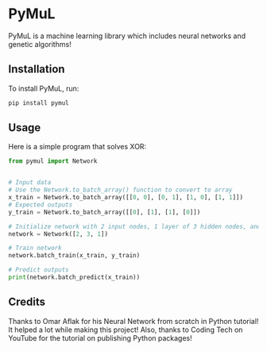 # PyMuL

PyMuL is a machine learning library which includes neural networks and genetic algorithms!

## Installation

To install PyMuL, run:

```py
pip install pymul
```

## Usage

Here is a simple program that solves XOR:

```py
from pymul import Network


# Input data
# Use the Network.to_batch_array() function to convert to array
x_train = Network.to_batch_array([[0, 0], [0, 1], [1, 0], [1, 1]])
# Expected outputs
y_train = Network.to_batch_array([[0], [1], [1], [0]])

# Initialize network with 2 input nodes, 1 layer of 3 hidden nodes, and 1 output node
network = Network([2, 3, 1])

# Train network
network.batch_train(x_train, y_train)

# Predict outputs
print(network.batch_predict(x_train))
```

## Credits

Thanks to Omar Aflak for his Neural Network from scratch in Python tutorial! It helped a lot while making this project!
Also, thanks to Coding Tech on YouTube for the tutorial on publishing Python packages!
